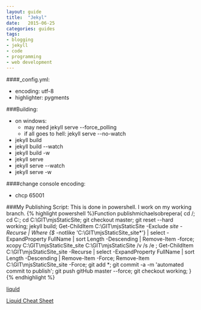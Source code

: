 ```yaml
---
layout: guide
title:  "Jekyl"
date:   2015-06-25
categories: guides
tags:
- blogging
- jekyll
- code
- programming
- web development
---
```



####_config.yml:
* encoding: utf-8
* highlighter: pygments

###Building:
* on windows:
    * may need jekyll serve --force_polling
    * if all goes to hell: jekyll serve --no-watch
* jekyll build
* jekyll build --watch
* jekyll build -w
* jekyll serve
* jekyll serve --watch
* jekyll serve -w

####change console encoding:
* chcp 65001

###My Publishing Script:
This is done in powershell. I work on my working branch.
{% highlight powershell %}Function publishmichaelsobrepera{
    cd /;
    cd C:\;
    cd C:\GIT\mjsStaticSite;
    git checkout master;
    git reset --hard working;
    jekyll build;
    Get-ChildItem C:\GIT\mjsStaticSite -Exclude _site -Recurse | Where {$_ -notlike 'C:\GIT\mjsStaticSite\_site\*'} | select -ExpandProperty FullName | sort Length -Descending | Remove-Item -force;
    xcopy C:\GIT\mjsStaticSite\_site C:\GIT\mjsStaticSite /v /s /e ;
    Get-ChildItem C:\GIT\mjsStaticSite\_site -Recurse | select -ExpandProperty FullName | sort Length -Descending | Remove-Item -Force;
    Remove-Item C:\GIT\mjsStaticSite\_site -Force;
    git add *;
    git commit -a -m 'automated commit to publish';
    git push gitHub master --force;
    git checkout working;
}{% endhighlight %}

[liquld](https://docs.shopify.com/themes/liquid-documentation/basics)  

[Liquid Cheat Sheet](http://cheat.markdunkley.com/)
